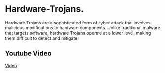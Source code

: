 # Hardware-Trojans.
Hardware Trojans are a sophisticated form of cyber attack that involves malicious modifications to hardware components. Unlike traditional malware that targets software, hardware Trojans operate at a lower level, making them difficult to detect and mitigate. 

## Youtube Video
[Video](https://youtu.be/jTw55OnTn38)
